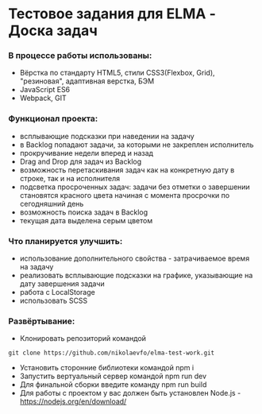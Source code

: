 # Тестовое задания для ELMA - Доска задач

### В процессе работы использованы:

- Вёрстка по стандарту HTML5, стили CSS3(Flexbox, Grid), "резиновая", адаптивная верстка, БЭМ
- JavaScript ES6
- Webpack, GIT

### Функционал проекта:

- всплывающие подсказки при наведении на задачу
- в Backlog попадают задачи, за которыми не закреплен исполнитель
- прокручивание недели вперед и назад
- Drag and Drop для задач из Backlog
- возможность перетаскивания задач как на конкретную дату в строке, так и на исполнителя
- подсветка просроченных задач: задачи без отметки о завершении становятся красного цвета начиная с момента просрочки по сегодняшний день
- возможность поиска задач в Backlog
- текущая дата выделена серым цветом

### Что планируется улучшить:

- использование дополнительного свойства - затрачиваемое время на задачу
- реализовать всплывающие подсказки на графике, указывающие на дату завершения задачи
- работа с LocalStorage
- использовать SCSS

### Развёртывание:

- Клонировать репозиторий командой

```
git clone https://github.com/nikolaevfo/elma-test-work.git
```

- Установить сторонние библиотеки командой npm i
- Запустить вертуальный сервер командой npm run dev
- Для финальной сборки введите команду npm run build
- Для работы с проектом у вас должен быть установлен Node.js - https://nodejs.org/en/download/
